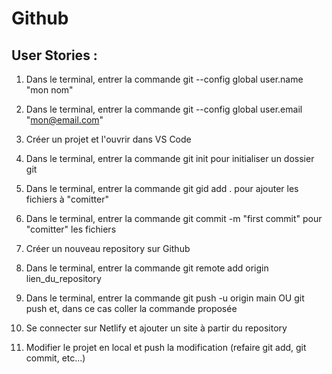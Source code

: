 # Github

## User Stories :

1. Dans le terminal, entrer la commande git --config global user.name "mon nom"

2. Dans le terminal, entrer la commande git --config global user.email "mon@email.com"

3. Créer un projet et l'ouvrir dans VS Code

4. Dans le terminal, entrer la commande git init pour initialiser un dossier git

5. Dans le terminal, entrer la commande git gid add . pour ajouter les fichiers à "comitter"

6. Dans le terminal, entrer la commande git commit -m "first commit" pour "comitter" les fichiers

7. Créer un nouveau repository sur Github

8. Dans le terminal, entrer la commande git remote add origin lien_du_repository

9. Dans le terminal, entrer la commande git push -u origin main OU git push et, dans ce cas coller la commande proposée

10. Se connecter sur Netlify et ajouter un site à partir du repository

11. Modifier le projet en local et push la modification (refaire git add, git commit, etc...)
